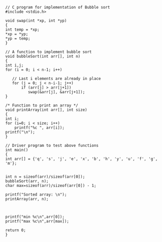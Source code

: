     // C program for implementation of Bubble sort 
    #include <stdio.h> 
  
    void swap(int *xp, int *yp) 
    { 
    int temp = *xp; 
    *xp = *yp; 
    *yp = temp; 
    } 
  
    // A function to implement bubble sort 
    void bubbleSort(int arr[], int n) 
    { 
    int i,j; 
    for (i = 0; i < n-1; i++)       
  
       // Last i elements are already in place    
       for (j = 0; j < n-i-1; j++)  
           if (arr[j] > arr[j+1]) 
              swap(&arr[j], &arr[j+1]);
    } 

    /* Function to print an array */
    void printArray(int arr[], int size) 
    { 
    int i; 
    for (i=0; i < size; i++) 
        printf("%c ", arr[i]); 
    printf("\n"); 
    } 

    // Driver program to test above functions 
    int main() 
    { 
    int arr[] = {'q', 's', 'j', 'e', 'x', 'b', 'h', 'y', 'u', 'f', 'g', 'm'};
   
    
    int n = sizeof(arr)/sizeof(arr[0]);
    bubbleSort(arr, n);
    char max=sizeof(arr)/sizeof(arr[0]) - 1;
    
    printf("Sorted array: \n"); 
    printArray(arr, n);
    
    
   
    printf("min %c\n",arr[0]);
    printf("max %c\n",arr[max]);
    
    return 0; 
    } 
